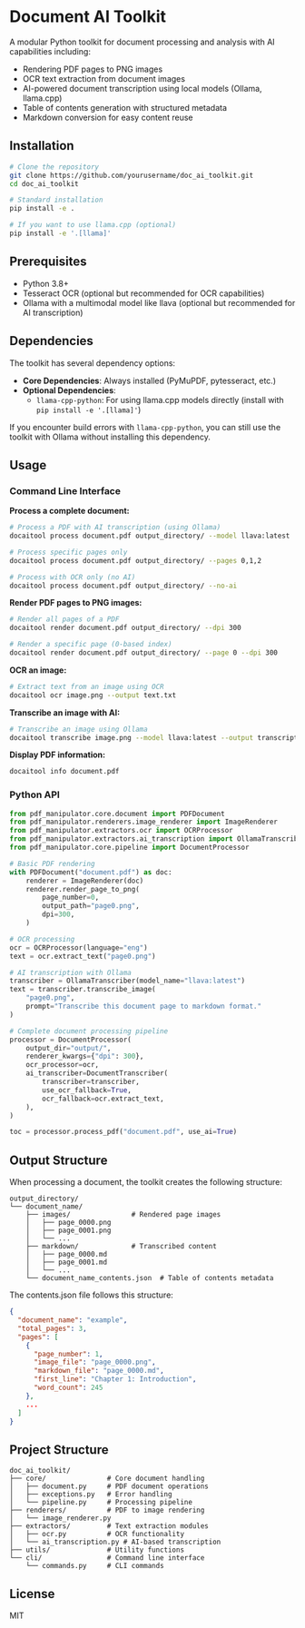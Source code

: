 # Document AI Toolkit

A modular Python toolkit for document processing and analysis with AI capabilities including:

- Rendering PDF pages to PNG images
- OCR text extraction from document images
- AI-powered document transcription using local models (Ollama, llama.cpp)
- Table of contents generation with structured metadata
- Markdown conversion for easy content reuse

## Installation

```bash
# Clone the repository
git clone https://github.com/yourusername/doc_ai_toolkit.git
cd doc_ai_toolkit

# Standard installation
pip install -e .

# If you want to use llama.cpp (optional)
pip install -e '.[llama]'
```

## Prerequisites

- Python 3.8+
- Tesseract OCR (optional but recommended for OCR capabilities)
- Ollama with a multimodal model like llava (optional but recommended for AI transcription)

## Dependencies

The toolkit has several dependency options:

- **Core Dependencies**: Always installed (PyMuPDF, pytesseract, etc.)
- **Optional Dependencies**:
  - `llama-cpp-python`: For using llama.cpp models directly (install with `pip install -e '.[llama]'`)

If you encounter build errors with `llama-cpp-python`, you can still use the toolkit with Ollama without installing this dependency.

## Usage

### Command Line Interface

**Process a complete document:**

```bash
# Process a PDF with AI transcription (using Ollama)
docaitool process document.pdf output_directory/ --model llava:latest

# Process specific pages only
docaitool process document.pdf output_directory/ --pages 0,1,2

# Process with OCR only (no AI)
docaitool process document.pdf output_directory/ --no-ai
```

**Render PDF pages to PNG images:**

```bash
# Render all pages of a PDF
docaitool render document.pdf output_directory/ --dpi 300

# Render a specific page (0-based index)
docaitool render document.pdf output_directory/ --page 0 --dpi 300
```

**OCR an image:**

```bash
# Extract text from an image using OCR
docaitool ocr image.png --output text.txt
```

**Transcribe an image with AI:**

```bash
# Transcribe an image using Ollama
docaitool transcribe image.png --model llava:latest --output transcription.md
```

**Display PDF information:**

```bash
docaitool info document.pdf
```

### Python API

```python
from pdf_manipulator.core.document import PDFDocument
from pdf_manipulator.renderers.image_renderer import ImageRenderer
from pdf_manipulator.extractors.ocr import OCRProcessor
from pdf_manipulator.extractors.ai_transcription import OllamaTranscriber, DocumentTranscriber
from pdf_manipulator.core.pipeline import DocumentProcessor

# Basic PDF rendering
with PDFDocument("document.pdf") as doc:
    renderer = ImageRenderer(doc)
    renderer.render_page_to_png(
        page_number=0,
        output_path="page0.png",
        dpi=300,
    )

# OCR processing
ocr = OCRProcessor(language="eng")
text = ocr.extract_text("page0.png")

# AI transcription with Ollama
transcriber = OllamaTranscriber(model_name="llava:latest")
text = transcriber.transcribe_image(
    "page0.png",
    prompt="Transcribe this document page to markdown format."
)

# Complete document processing pipeline
processor = DocumentProcessor(
    output_dir="output/",
    renderer_kwargs={"dpi": 300},
    ocr_processor=ocr,
    ai_transcriber=DocumentTranscriber(
        transcriber=transcriber,
        use_ocr_fallback=True,
        ocr_fallback=ocr.extract_text,
    ),
)

toc = processor.process_pdf("document.pdf", use_ai=True)
```

## Output Structure

When processing a document, the toolkit creates the following structure:

```
output_directory/
└── document_name/
    ├── images/               # Rendered page images
    │   ├── page_0000.png
    │   ├── page_0001.png
    │   └── ...
    ├── markdown/             # Transcribed content
    │   ├── page_0000.md
    │   ├── page_0001.md
    │   └── ...
    └── document_name_contents.json  # Table of contents metadata
```

The contents.json file follows this structure:

```json
{
  "document_name": "example",
  "total_pages": 3,
  "pages": [
    {
      "page_number": 1,
      "image_file": "page_0000.png",
      "markdown_file": "page_0000.md",
      "first_line": "Chapter 1: Introduction",
      "word_count": 245
    },
    ...
  ]
}
```

## Project Structure

```
doc_ai_toolkit/
├── core/               # Core document handling
│   ├── document.py     # PDF document operations
│   ├── exceptions.py   # Error handling
│   └── pipeline.py     # Processing pipeline
├── renderers/          # PDF to image rendering
│   └── image_renderer.py
├── extractors/         # Text extraction modules
│   ├── ocr.py          # OCR functionality
│   └── ai_transcription.py # AI-based transcription
├── utils/              # Utility functions
└── cli/                # Command line interface
    └── commands.py     # CLI commands
```

## License

MIT